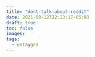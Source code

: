 ```yaml
---
title: "dont-talk-about-reddit"
date: 2021-08-12T22:13:17-05:00
draft: true
toc: false
images:
tags: 
  - untagged
---
```


